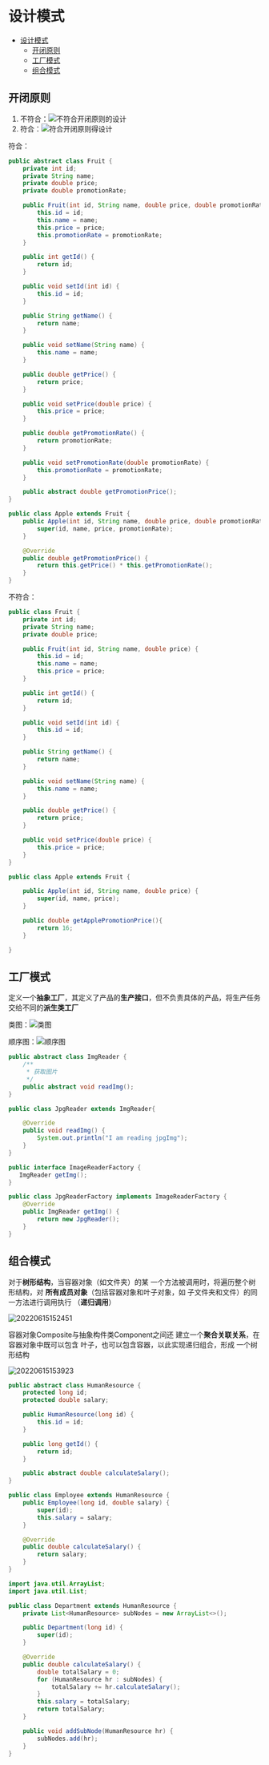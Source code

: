 # 设计模式

- [设计模式](#设计模式)
  - [开闭原则](#开闭原则)
  - [工厂模式](#工厂模式)
  - [组合模式](#组合模式)

## 开闭原则

1. 不符合：![不符合开闭原则的设计](https://raw.githubusercontent.com/Logible/Image/main/note_image/不符合开闭原则的设计.png)
2. 符合：![符合开闭原则得设计](https://raw.githubusercontent.com/Logible/Image/main/note_image/符合开闭原则得设计.png)

符合：

```java
public abstract class Fruit {
    private int id;
    private String name;
    private double price;
    private double promotionRate;

    public Fruit(int id, String name, double price, double promotionRate) {
        this.id = id;
        this.name = name;
        this.price = price;
        this.promotionRate = promotionRate;
    }

    public int getId() {
        return id;
    }

    public void setId(int id) {
        this.id = id;
    }

    public String getName() {
        return name;
    }

    public void setName(String name) {
        this.name = name;
    }

    public double getPrice() {
        return price;
    }

    public void setPrice(double price) {
        this.price = price;
    }

    public double getPromotionRate() {
        return promotionRate;
    }

    public void setPromotionRate(double promotionRate) {
        this.promotionRate = promotionRate;
    }

    public abstract double getPromotionPrice();
}
```

```java
public class Apple extends Fruit {
    public Apple(int id, String name, double price, double promotionRate) {
        super(id, name, price, promotionRate);
    }

    @Override
    public double getPromotionPrice() {
        return this.getPrice() * this.getPromotionRate();
    }
}
```

不符合：

```java
public class Fruit {
    private int id;
    private String name;
    private double price;

    public Fruit(int id, String name, double price) {
        this.id = id;
        this.name = name;
        this.price = price;
    }

    public int getId() {
        return id;
    }

    public void setId(int id) {
        this.id = id;
    }

    public String getName() {
        return name;
    }

    public void setName(String name) {
        this.name = name;
    }

    public double getPrice() {
        return price;
    }

    public void setPrice(double price) {
        this.price = price;
    }
}
```

```java
public class Apple extends Fruit {

    public Apple(int id, String name, double price) {
        super(id, name, price);
    }

    public double getApplePromotionPrice(){
        return 16;
    }

}
```

## 工厂模式

定义一个**抽象工厂**，其定义了产品的**生产接口**，但不负责具体的产品，将生产任务交给不同的**派生类工厂**

类图：![类图](https://raw.githubusercontent.com/Logible/Image/main/note_image/类图.png)

顺序图：![顺序图](https://raw.githubusercontent.com/Logible/Image/main/note_image/顺序图.png)

```java
public abstract class ImgReader {
    /**
     * 获取图片
     */
    public abstract void readImg();
}

public class JpgReader extends ImgReader{

    @Override
    public void readImg() {
        System.out.println("I am reading jpgImg");
    }
}

public interface ImageReaderFactory {
   ImgReader getImg();
}

public class JpgReaderFactory implements ImageReaderFactory {
    @Override
    public ImgReader getImg() {
        return new JpgReader();
    }
}
```

## 组合模式

对于**树形结构**，当容器对象（如文件夹）的某
一个方法被调用时，将遍历整个树形结构，对
**所有成员对象**（包括容器对象和叶子对象，如
子文件夹和文件）的同一方法进行调用执行
（**递归调用**）

![20220615152451](https://raw.githubusercontent.com/Logible/Image/main/note_image/20220615152451.png)

容器对象Composite与抽象构件类Component之间还
建立一个**聚合关联关系**，在容器对象中既可以包含
叶子，也可以包含容器，以此实现递归组合，形成
一个树形结构

![20220615153923](https://raw.githubusercontent.com/Logible/Image/main/note_image/20220615153923.png)

```java
public abstract class HumanResource {
    protected long id;
    protected double salary;

    public HumanResource(long id) {
        this.id = id;
    }

    public long getId() {
        return id;
    }

    public abstract double calculateSalary();
}
```

```java
public class Employee extends HumanResource {
    public Employee(long id, double salary) {
        super(id);
        this.salary = salary;
    }

    @Override
    public double calculateSalary() {
        return salary;
    }
}
```

```java
import java.util.ArrayList;
import java.util.List;

public class Department extends HumanResource {
    private List<HumanResource> subNodes = new ArrayList<>();

    public Department(long id) {
        super(id);
    }

    @Override
    public double calculateSalary() {
        double totalSalary = 0;
        for (HumanResource hr : subNodes) {
            totalSalary += hr.calculateSalary();
        }
        this.salary = totalSalary;
        return totalSalary;
    }

    public void addSubNode(HumanResource hr) {
        subNodes.add(hr);
    }
}
```

